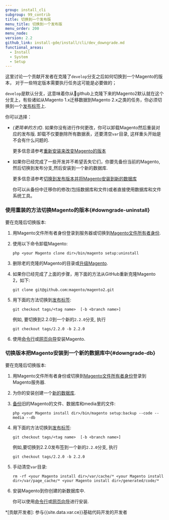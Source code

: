 ```yaml
---
group: install_cli
subgroup: 99_contrib
title: 切换到一个发布版
menu_title: 切换到一个发布版
menu_order: 200
menu_node:
version: 2.2
github_link: install-gde/install/cli/dev_downgrade.md
functional_areas:
  - Install
  - System
  - Setup
---
```


这里讨论一个贡献开发者在克隆了`develop`分支之后如何切换到一个Magento的版本， 对于一些特定版本需要执行任务这可能是必要做的；

`develop`是默认分支，这意味着你从github上克隆下来的Magento2默认就在这个分支上，有些诸如从Magento 1.x迁移数据到Magento 2.x之类的任务，你必须切换到一个<a href="https://github.com/magento/magento2/tags" target="_blank">发布标签</a>上.

你可以选择：

*	*(更简单的方式)*. 如果你没有进行作何更改，你可以卸载Magento然后重装对应的发布版. 卸载不仅要删除所有数据表，还要清空`var`目录, 这样重头开始是不会有什么问题的.

	更多信息请参考[重新安装来改变Magento的版本](#downgrade-uninstall)
*	如果你已经完成了一些开发并不希望丢失它们，你要先备份当前的Magento, 然后切换到发布分支,然后安装到一个新的数据库.

	更多信息请参考[切换到发布版本并将Magento安装到新的数据库](#downgrade-db)

	你可以从备份中迁移你的修改(包括数据库和文件)或者直接使用数据库和文件系统工具。

### 使用重装的方法切换Magento的版本{#downgrade-uninstall}

要在克隆后切换版本:

1.	用Magento文件所有者身份登录到服务器或切换到<a href="{{ page.baseurl }}/install-gde/prereq/file-sys-perms-over.html">Magento文件所有者身份</a>.
2.	使用以下命令卸载Magento:

		php <your Magento clone dir>/bin/magento setup:uninstall
3.	删除老的克隆的Magento的目录或<a href="{{ page.baseurl }}/install-gde/install/cli/dev_update-magento.html">升级Magento</a>.
4.	如果你已经完成了上面的步骤，用下面的方法从GitHub重新克隆Magento 2，如下:

		git clone git@github.com:magento/magento2.git
5.	用下面的方法切换到<a href="https://github.com/magento/magento2/tags" target="_blank">发布标签</a>:

		git checkout tags/<tag name>  [-b <branch name>]

	例如, 要切换到2.2.0到一个新的`2.2.0`分支, 执行

		git checkout tags/2.2.0 -b 2.2.0

5.	使用<a href="{{ page.baseurl }}/install-gde/install/cli/install-cli-install.html">命令行</a>或<a href="{{ page.baseurl }}/install-gde/install/web/install-web.html">网页向导</a>安装Magento.

### 切换版本把Magento安装到一个新的数据库中{#downgrade-db}

要在克隆后切换版本:

1.	用Magento文件所有者身份或切换到<a href="{{ page.baseurl }}/install-gde/prereq/file-sys-perms-over.html">Magento文件所有者身份</a>登录到Magento服务器.
2.	为你的安装创建一个<a href="{{ page.baseurl }}/install-gde/prereq/mysql.html#instgde-prereq-mysql-config">新的数据库</a>.
2.	<a href="{{ page.baseurl }}/install-gde/install/cli/install-cli-backup.html#instgde-cli-uninst-back">备份</a>旧的Magento的文件、数据库和media里的文件:

		php <your Magento install dir>/bin/magento setup:backup --code --media --db
3.	用下面的方法切换到<a href="https://github.com/magento/magento2/tags" target="_blank">发布标签</a>:

		git checkout tags/<tag name>  [-b <branch name>]

	例如,要切换到2.2.0发布签到一个新的`2.2.0`分支, 执行

		git checkout tags/2.2.0 -b 2.2.0

4.	手动清空`var`目录:

		rm -rf <your Magento install dir>/var/cache/* <your Magento install dir>/var/page_cache/* <your Magento install dir>/generated/code/*

5.	安装Magento到你创建的新数据库中.

	你可以使用<a href="{{ page.baseurl }}/install-gde/install/cli/install-cli-install.html">命令行</a>或<a href="{{ page.baseurl }}/install-gde/install/web/install-web.html">网页向导</a>进行安装.

<!-- ABBREVIATIONS -->

*[贡献开发者]: 参与{{site.data.var.ce}}基础代码开发的开发者